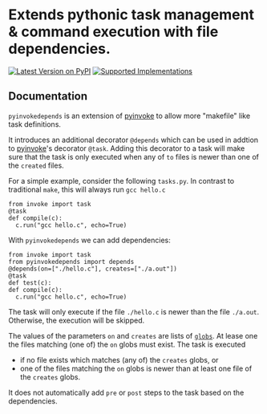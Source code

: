 # Extends pythonic task management & command execution with file dependencies.

>

[![Latest Version on PyPI](https://img.shields.io/pypi/v/pyinvokedepends.svg)](https://pypi.python.org/pypi/pyinvokedepends/)
[![Supported Implementations](https://img.shields.io/pypi/pyversions/pyinvokedepends.svg)](https://pypi.python.org/pypi/pyinvokedepends/)


## Documentation

`pyinvokedepends` is an extension of [pyinvoke](https://www.pyinvoke.org/) to allow more "makefile" like task definitions.

It introduces an additional decorator `@depends` which can be used in addtion to [pyinvoke](https://www.pyinvoke.org/)'s decorator `@task`. Adding this decorator to a task will make sure that the task is only executed when any of `to` files is newer than one of the `created` files.

For a simple example, consider the following `tasks.py`. In contrast to traditional `make`, this will always run `gcc hello.c`

```
from invoke import task
@task
def compile(c):
  c.run("gcc hello.c", echo=True)
```

With `pyinvokedepends` we can add dependencies:

```
from invoke import task
from pyinvokedepends import depends
@depends(on=["./hello.c"], creates=["./a.out"])
@task
def test(c):
def compile(c):
  c.run("gcc hello.c", echo=True)
```

The task will only execute if the file `./hello.c` is newer than the file `./a.out`. Otherwise, the execution will be skipped.

The values of the parameters `on` and `creates` are lists of [`globs`](https://docs.python.org/3/library/glob.html). At lease one the files matching (one of) the `on` globs must exist. The task is executed
+ if no file exists which matches (any of) the `creates` globs, or
+ one of the files matching the `on` globs is newer than at least one file of the `creates` globs.

It does not automatically add `pre` or `post` steps to the task based on the dependencies.
